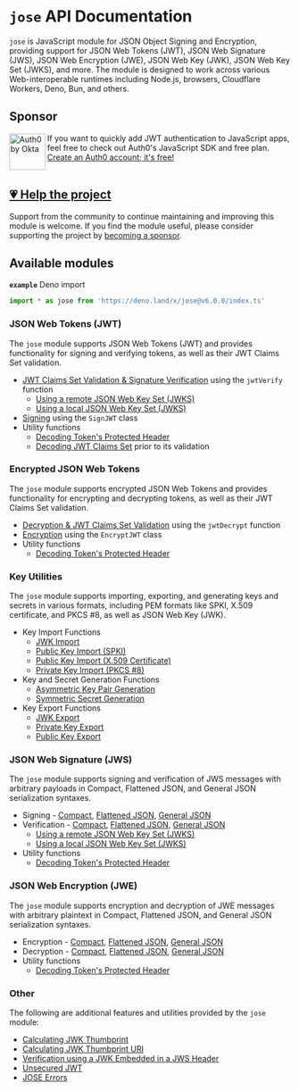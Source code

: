 # `jose` API Documentation

`jose` is JavaScript module for JSON Object Signing and Encryption, providing support for JSON Web Tokens (JWT), JSON Web Signature (JWS), JSON Web Encryption (JWE), JSON Web Key (JWK), JSON Web Key Set (JWKS), and more. The module is designed to work across various Web-interoperable runtimes including Node.js, browsers, Cloudflare Workers, Deno, Bun, and others.

## Sponsor

<picture>
  <source media="(prefers-color-scheme: dark)" srcset="../sponsor/Auth0byOkta_dark.png">
  <source media="(prefers-color-scheme: light)" srcset="../sponsor/Auth0byOkta_light.png">
  <img height="65" align="left" alt="Auth0 by Okta" src="../sponsor/Auth0byOkta_light.png">
</picture>

If you want to quickly add JWT authentication to JavaScript apps, feel free to check out Auth0's JavaScript SDK and free plan. [Create an Auth0 account; it's free!][sponsor-auth0]<br><br>

## [💗 Help the project](https://github.com/sponsors/panva)

Support from the community to continue maintaining and improving this module is welcome. If you find the module useful, please consider supporting the project by [becoming a sponsor](https://github.com/sponsors/panva).

## Available modules

**`example`** Deno import
```js
import * as jose from 'https://deno.land/x/jose@v6.0.0/index.ts'
```

### JSON Web Tokens (JWT)

The `jose` module supports JSON Web Tokens (JWT) and provides functionality for signing and verifying tokens, as well as their JWT Claims Set validation.

- [JWT Claims Set Validation & Signature Verification](https://github.com/panva/jose/blob/v6.0.0/docs/jwt/verify/functions/jwtVerify.md) using the `jwtVerify` function
  - [Using a remote JSON Web Key Set (JWKS)](https://github.com/panva/jose/blob/v6.0.0/docs/jwks/remote/functions/createRemoteJWKSet.md)
  - [Using a local JSON Web Key Set (JWKS)](https://github.com/panva/jose/blob/v6.0.0/docs/jwks/local/functions/createLocalJWKSet.md)
- [Signing](https://github.com/panva/jose/blob/v6.0.0/docs/jwt/sign/classes/SignJWT.md) using the `SignJWT` class
- Utility functions
  - [Decoding Token's Protected Header](https://github.com/panva/jose/blob/v6.0.0/docs/util/decode_protected_header/functions/decodeProtectedHeader.md)
  - [Decoding JWT Claims Set](https://github.com/panva/jose/blob/v6.0.0/docs/util/decode_jwt/functions/decodeJwt.md) prior to its validation

### Encrypted JSON Web Tokens

The `jose` module supports encrypted JSON Web Tokens and provides functionality for encrypting and decrypting tokens, as well as their JWT Claims Set validation.

- [Decryption & JWT Claims Set Validation](https://github.com/panva/jose/blob/v6.0.0/docs/jwt/decrypt/functions/jwtDecrypt.md) using the `jwtDecrypt` function
- [Encryption](https://github.com/panva/jose/blob/v6.0.0/docs/jwt/encrypt/classes/EncryptJWT.md) using the `EncryptJWT` class
- Utility functions
  - [Decoding Token's Protected Header](https://github.com/panva/jose/blob/v6.0.0/docs/util/decode_protected_header/functions/decodeProtectedHeader.md)

### Key Utilities

The `jose` module supports importing, exporting, and generating keys and secrets in various formats, including PEM formats like SPKI, X.509 certificate, and PKCS #8, as well as JSON Web Key (JWK).

- Key Import Functions
  - [JWK Import](https://github.com/panva/jose/blob/v6.0.0/docs/key/import/functions/importJWK.md)
  - [Public Key Import (SPKI)](https://github.com/panva/jose/blob/v6.0.0/docs/key/import/functions/importSPKI.md)
  - [Public Key Import (X.509 Certificate)](https://github.com/panva/jose/blob/v6.0.0/docs/key/import/functions/importX509.md)
  - [Private Key Import (PKCS #8)](https://github.com/panva/jose/blob/v6.0.0/docs/key/import/functions/importPKCS8.md)
- Key and Secret Generation Functions
  - [Asymmetric Key Pair Generation](https://github.com/panva/jose/blob/v6.0.0/docs/key/generate_key_pair/functions/generateKeyPair.md)
  - [Symmetric Secret Generation](https://github.com/panva/jose/blob/v6.0.0/docs/key/generate_secret/functions/generateSecret.md)
- Key Export Functions
  - [JWK Export](https://github.com/panva/jose/blob/v6.0.0/docs/key/export/functions/exportJWK.md)
  - [Private Key Export](https://github.com/panva/jose/blob/v6.0.0/docs/dkey/export/functions/exportPKCS8.md)
  - [Public Key Export](https://github.com/panva/jose/blob/v6.0.0/docs/dkey/export/functions/exportSPKI.md)

### JSON Web Signature (JWS)

The `jose` module supports signing and verification of JWS messages with arbitrary payloads in Compact, Flattened JSON, and General JSON serialization syntaxes.

- Signing - [Compact](https://github.com/panva/jose/blob/v6.0.0/docs/jws/compact/sign/classes/CompactSign.md), [Flattened JSON](https://github.com/panva/jose/blob/v6.0.0/docs/jws/flattened/sign/classes/FlattenedSign.md), [General JSON](https://github.com/panva/jose/blob/v6.0.0/docs/jws/general/sign/classes/GeneralSign.md)
- Verification - [Compact](https://github.com/panva/jose/blob/v6.0.0/docs/jws/compact/verify/functions/compactVerify.md), [Flattened JSON](https://github.com/panva/jose/blob/v6.0.0/docs/jws/flattened/verify/functions/flattenedVerify.md), [General JSON](https://github.com/panva/jose/blob/v6.0.0/docs/jws/general/verify/functions/generalVerify.md)
  - [Using a remote JSON Web Key Set (JWKS)](https://github.com/panva/jose/blob/v6.0.0/docs/jwks/remote/functions/createRemoteJWKSet.md)
  - [Using a local JSON Web Key Set (JWKS)](https://github.com/panva/jose/blob/v6.0.0/docs/jwks/local/functions/createLocalJWKSet.md)
- Utility functions
  - [Decoding Token's Protected Header](https://github.com/panva/jose/blob/v6.0.0/docs/util/decode_protected_header/functions/decodeProtectedHeader.md)

### JSON Web Encryption (JWE)

The `jose` module supports encryption and decryption of JWE messages with arbitrary plaintext in Compact, Flattened JSON, and General JSON serialization syntaxes.

- Encryption - [Compact](https://github.com/panva/jose/blob/v6.0.0/docs/jwe/compact/encrypt/classes/CompactEncrypt.md), [Flattened JSON](https://github.com/panva/jose/blob/v6.0.0/docs/jwe/flattened/encrypt/classes/FlattenedEncrypt.md), [General JSON](https://github.com/panva/jose/blob/v6.0.0/docs/jwe/general/encrypt/classes/GeneralEncrypt.md)
- Decryption - [Compact](https://github.com/panva/jose/blob/v6.0.0/docs/jwe/compact/decrypt/functions/compactDecrypt.md), [Flattened JSON](https://github.com/panva/jose/blob/v6.0.0/docs/jwe/flattened/decrypt/functions/flattenedDecrypt.md), [General JSON](https://github.com/panva/jose/blob/v6.0.0/docs/jwe/general/decrypt/functions/generalDecrypt.md)
- Utility functions
  - [Decoding Token's Protected Header](https://github.com/panva/jose/blob/v6.0.0/docs/util/decode_protected_header/functions/decodeProtectedHeader.md)

### Other

The following are additional features and utilities provided by the `jose` module:

- [Calculating JWK Thumbprint](https://github.com/panva/jose/blob/v6.0.0/docs/jwk/thumbprint/functions/calculateJwkThumbprint.md)
- [Calculating JWK Thumbprint URI](https://github.com/panva/jose/blob/v6.0.0/docs/jwk/thumbprint/functions/calculateJwkThumbprintUri.md)
- [Verification using a JWK Embedded in a JWS Header](https://github.com/panva/jose/blob/v6.0.0/docs/jwk/embedded/functions/EmbeddedJWK.md)
- [Unsecured JWT](https://github.com/panva/jose/blob/v6.0.0/docs/jwt/unsecured/classes/UnsecuredJWT.md)
- [JOSE Errors](https://github.com/panva/jose/blob/v6.0.0/docs/util/errors/README.md)

[sponsor-auth0]: https://a0.to/signup/panva

[^cjs]: CJS style `let jose = require('jose')` is possible in Node.js versions where `process.features.require_module` is `true` or with the `--experimental-require-module` Node.js CLI flag.
